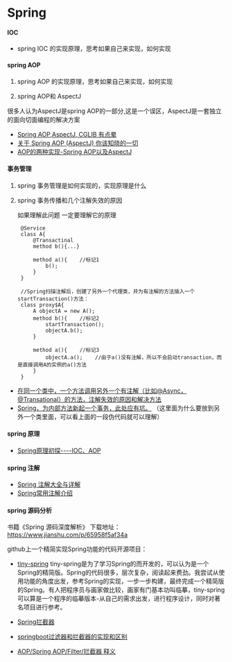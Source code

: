 Spring
=======

#### IOC

 - spring IOC 的实现原理，思考如果自己来实现，如何实现
 
#### spring AOP

1. spring AOP 的实现原理，思考如果自己来实现，如何实现

2. spring AOP和 AspectJ 
  
  很多人认为AspectJ是spring AOP的一部分,这是一个误区，AspectJ是一套独立的面向切面编程的解决方案
  
- [Spring AOP,AspectJ, CGLIB 有点晕](https://www.jianshu.com/p/fe8d1e8bd63e)
- [关于 Spring AOP (AspectJ) 你该知晓的一切](https://blog.csdn.net/javazejian/article/details/56267036)
- [AOP的两种实现-Spring AOP以及AspectJ](https://blog.csdn.net/dm_vincent/article/details/57526325)

#### 事务管理
1. spring 事务管理是如何实现的，实现原理是什么

2. spring 事务传播和几个注解失效的原因
    
    如果理解此问题 一定要理解它的原理
    
        @Service
        class A{
            @Transactinal
            method b(){...}
            
            method a(){    //标记1
                b();
            }
        }
         
        //Spring扫描注解后，创建了另外一个代理类，并为有注解的方法插入一个startTransaction()方法：
        class proxy$A{
            A objectA = new A();
            method b(){    //标记2
                startTransaction();
                objectA.b();
            }
         
            method a(){    //标记3
                objectA.a();    //由于a()没有注解，所以不会启动transaction，而是直接调用A的实例的a()方法
            }
        }
    
- [在同一个类中，一个方法调用另外一个有注解（比如@Async，@Transational）的方法，注解失效的原因和解决方法](https://blog.csdn.net/ClementAD/article/details/47339519)
- [Spring，为内部方法新起一个事务，此处应有坑。](https://www.cnblogs.com/yougewe/p/7466677.html)  （这里面为什么要放到另外一个类里面，可以看上面的一段伪代码就可以理解）

#### spring 原理
- [Spring原理初探----IOC、AOP](https://www.jianshu.com/p/c403609185a5)

#### spring 注解

- [Spring 注解大全与详解](https://blog.csdn.net/weixin_37490221/article/details/78406810)
- [Spring常用注解介绍](https://blog.csdn.net/u010648555/article/details/76299467)

#### spring 源码分析

书籍《Spring 源码深度解析》
下载地址：https://www.jianshu.com/p/65958f5af34a

github上一个精简实现Spring功能的代码开源项目：

- [tiny-spring](https://github.com/code4craft/tiny-spring)
tiny-spring是为了学习Spring的而开发的，可以认为是一个Spring的精简版。Spring的代码很多，层次复杂，阅读起来费劲。我尝试从使用功能的角度出发，参考Spring的实现，一步一步构建，最终完成一个精简版的Spring。有人把程序员与画家做比较，画家有门基本功叫临摹，tiny-spring可以算是一个程序的临摹版本-从自己的需求出发，进行程序设计，同时对著名项目进行参考。

- [Spring拦截器](https://blog.csdn.net/lzy_lizhiyang/article/details/48002645)

- [springboot过滤器和拦截器的实现和区别](https://segmentfault.com/a/1190000012072060)

- [AOP/Spring AOP/Filter/拦截器 释义](https://www.jianshu.com/p/b1e4f7ae45cf)
